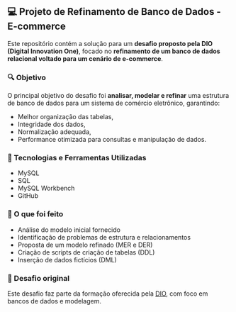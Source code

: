 ## 💻 Projeto de Refinamento de Banco de Dados - E-commerce

Este repositório contém a solução para um **desafio proposto pela DIO (Digital Innovation One)**, focado no **refinamento de um banco de dados relacional voltado para um cenário de e-commerce**.

### 🔍 Objetivo
O principal objetivo do desafio foi **analisar, modelar e refinar** uma estrutura de banco de dados para um sistema de comércio eletrônico, garantindo:
- Melhor organização das tabelas,
- Integridade dos dados,
- Normalização adequada,
- Performance otimizada para consultas e manipulação de dados.

### 🧰 Tecnologias e Ferramentas Utilizadas
- MySQL
- SQL
- MySQL Workbench
- GitHub

### 📌 O que foi feito
- Análise do modelo inicial fornecido
- Identificação de problemas de estrutura e relacionamentos
- Proposta de um modelo refinado (MER e DER)
- Criação de scripts de criação de tabelas (DDL)
- Inserção de dados fictícios (DML)

### 📎 Desafio original
Este desafio faz parte da formação oferecida pela [DIO](https://www.dio.me/), com foco em bancos de dados e modelagem.
